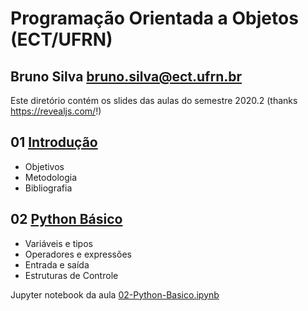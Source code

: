 # Programação Orientada a Objetos (ECT/UFRN)

## Bruno Silva <bruno.silva@ect.ufrn.br>

Este diretório contém os slides das aulas do semestre 2020.2 (thanks <https://revealjs.com/>!)

## 01 [Introdução](./01-intro)
 - Objetivos
 - Metodologia
 - Bibliografia

## 02 [Python Básico](./02-python-basico)
 - Variáveis e tipos
 - Operadores e expressões
 - Entrada e saída
 - Estruturas de Controle

Jupyter notebook da aula [02-Python-Basico.ipynb](./02-python-basico/02-Python-Basico.ipynb)
